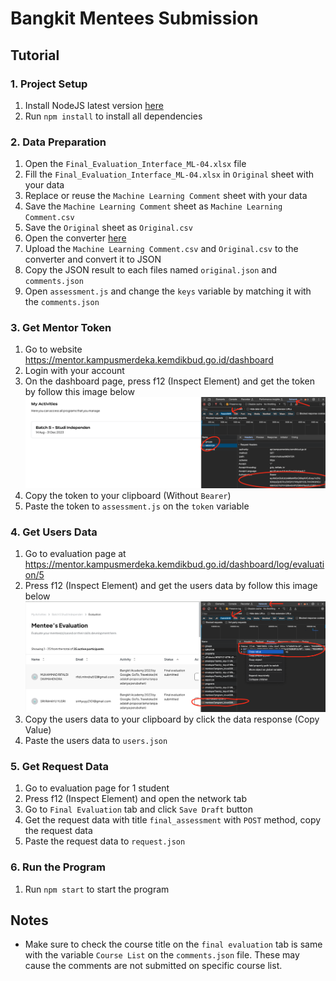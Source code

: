# Bangkit Mentees Submission

## Tutorial

### 1. Project Setup

1. Install NodeJS latest version [here](https://nodejs.org/en)
2. Run `npm install` to install all dependencies

### 2. Data Preparation

1. Open the `Final_Evaluation_Interface_ML-04.xlsx` file
2. Fill the `Final_Evaluation_Interface_ML-04.xlsx` in `Original` sheet with your data
3. Replace or reuse the `Machine Learning Comment` sheet with your data
4. Save the `Machine Learning Comment` sheet as `Machine Learning Comment.csv`
5. Save the `Original` sheet as `Original.csv`
6. Open the converter [here](https://csvjson.com/csv2json)
7. Upload the `Machine Learning Comment.csv` and `Original.csv` to the converter and convert it to JSON
8. Copy the JSON result to each files named `original.json` and `comments.json`
9. Open `assessment.js` and change the `keys` variable by matching it with the `comments.json`

### 3. Get Mentor Token

1. Go to website <https://mentor.kampusmerdeka.kemdikbud.go.id/dashboard>
2. Login with your account
3. On the dashboard page, press f12 (Inspect Element) and get the token by follow this image below [![Get Token](./images/get_token.png)](./images/get_token.png)
4. Copy the token to your clipboard (Without `Bearer`)
5. Paste the token to `assessment.js` on the `token` variable

### 4. Get Users Data

1. Go to evaluation page at <https://mentor.kampusmerdeka.kemdikbud.go.id/dashboard/log/evaluation/5>
2. Press f12 (Inspect Element) and get the users data by follow this image below [![Get Users Data](./images/get_users.png)](./images/get_users.png)
3. Copy the users data to your clipboard by click the data response (Copy Value)
4. Paste the users data to `users.json`

### 5. Get Request Data

1. Go to evaluation page for 1 student
2. Press f12 (Inspect Element) and open the network tab
3. Go to `Final Evaluation` tab and click `Save Draft` button
4. Get the request data with title `final_assessment` with `POST` method, copy the request data
5. Paste the request data to `request.json`

### 6. Run the Program

1. Run `npm start` to start the program

## Notes

- Make sure to check the course title on the `final evaluation` tab is same with the variable `Course List` on the `comments.json` file. These may cause the comments are not submitted on specific course list.
